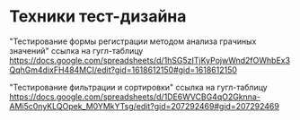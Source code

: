 # Техники тест-дизайна
"Тестирование формы регистрации методом анализа грачиных значений" ссылка на гугл-таблицу https://docs.google.com/spreadsheets/d/1hSG5zITjKyPojwWnd2fOWhbEx3QqhGm4dixFH484MCI/edit?gid=1618612150#gid=1618612150

"Тестирование фильтрации и сортировки" ссылка на гугл-таблицу
https://docs.google.com/spreadsheets/d/1DE6WVCBG4qO2Gknna-AMi5c0nyKLQOpek_M0YMkYTsg/edit?gid=207292469#gid=207292469
